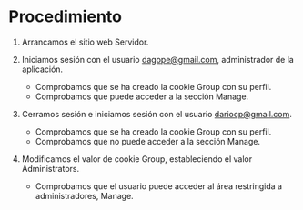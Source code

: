 # Procedimiento

1. Arrancamos el sitio web Servidor.
2. Iniciamos sesión con el usuario dagope@gmail.com, administrador de la aplicación.
	- Comprobamos que se ha creado la cookie Group con su perfil.
	- Comprobamos que puede acceder a la sección Manage.
	
3. Cerramos sesión e iniciamos sesión con el usuario dariocp@gmail.com.
	- Comprobamos que se ha creado la cookie Group con su perfil.
	- Comprobamos que no puede acceder a la sección Manage.
	
4. Modificamos el valor de cookie Group, estableciendo el valor Administrators.
	- Comprobamos que el usuario puede acceder al área restringida a administradores, Manage.